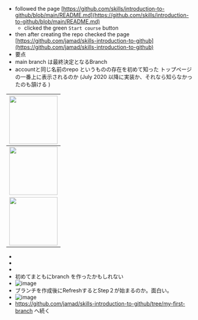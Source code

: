 <link rel="stylesheet" type="text/css" href="/assets/css/styles.css">


* followed the page [https://github.com/skills/introduction-to-github/blob/main/README.md](https://github.com/skills/introduction-to-github/blob/main/README.md)
  * clicked the green `Start course` button
* then after creating the repo checked the page [https://github.com/jamad/skills-introduction-to-github](https://github.com/jamad/skills-introduction-to-github)
 * 要点
 * main branch は最終決定となるBranch
 * accountと同じ名前のrepo というものの存在を初めて知った トップページの一番上に表示されるのか  (July 2020 以降に実装か、それなら知らなかったのも頷ける )

|<img src="https://github.com/jamad/jamad.github.io/assets/949913/82e7ecc0-8050-41d8-9b31-9d25215f9edf" height="128">|
|-|
|<img src="https://github.com/jamad/jamad.github.io/assets/949913/4d7cf8d8-1e52-443c-beaa-d93160498e2a" height="128">|
|<img src="https://github.com/jamad/jamad.github.io/assets/949913/cc069bbe-1b74-4fe7-a443-5d0fd4625afc" height="128">|
  * 
  * 
  * 
* 初めてまともにbranch を作ったかもしれない
 * ![image](https://github.com/jamad/jamad.github.io/assets/949913/48349b9b-5edd-463d-b9c2-7ee719229bdb)
 * ブランチを作成後にRefreshするとStep２が始まるのか。面白い。
  * ![image](https://github.com/jamad/jamad.github.io/assets/949913/b55c6435-84ae-409b-af8d-8fe9d2853d6f)
  * https://github.com/jamad/skills-introduction-to-github/tree/my-first-branch へ続く

 



  
